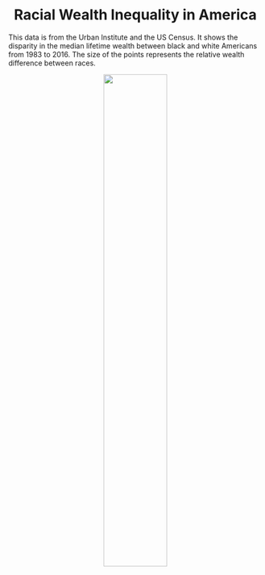 <h1 align="center">
Racial Wealth Inequality in America
</h1>

This data is from the Urban Institute and the US Census. It shows the disparity in the median lifetime wealth between black and white Americans from 1983 to 2016. The size of the points represents the relative wealth difference between races. 

<p align="center">
<img src="https://github.com/nrennie/tidytuesday/blob/main/2021/09-02-2021/02022021.jpg?raw=true" width="50%">
</p>


